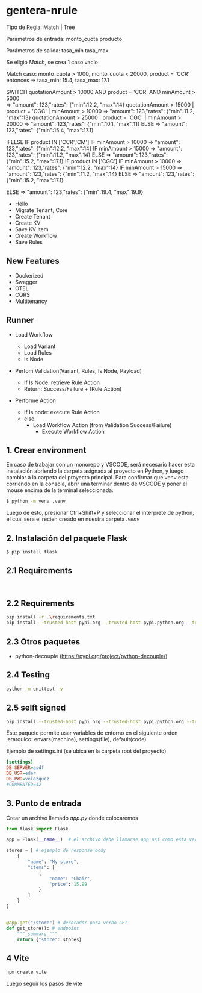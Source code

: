 # gentera-nrule
Tipo de Regla: Match | Tree

Parámetros de entrada:
    monto_cuota
    producto

Parámetros de salida:
    tasa_min
    tasa_max

Se eligió _Match_, se crea 1 caso vacío


Match
caso: monto_cuota > 1000, monto_cuota < 20000, product = 'CCR'
entonces => tasa_min: 15.4, tasa_max: 17.1


SWITCH
quotationAmount > 10000 AND product = 'CCR' AND minAmount > 5000  
    => "amount": 123,"rates": {"min":12.2, "max":14}
quotationAmount > 15000 | product = 'CGC' | minAmount > 10000 
    => "amount": 123,"rates": {"min":11.2, "max":13}
quotationAmount > 25000 | product = 'CGC' | minAmount > 20000 
    => "amount": 123,"rates": {"min":10.1, "max":11}
ELSE
    => "amount": 123,"rates": {"min":15.4, "max":17.1}

IFELSE
IF product IN ['CCR','CM']
    IF minAmount > 10000
        => "amount": 123,"rates": {"min":12.2, "max":14}
    IF minAmount > 15000
        => "amount": 123,"rates": {"min":11.2, "max":14}
    ELSE
        => "amount": 123,"rates": {"min":15.2, "max":17.1}
IF product IN ['CGC']
    IF minAmount > 10000
        => "amount": 123,"rates": {"min":12.2, "max":14}
    IF minAmount > 15000
        => "amount": 123,"rates": {"min":11.2, "max":14}
    ELSE
        => "amount": 123,"rates": {"min":15.2, "max":17.1}

ELSE
    => "amount": 123,"rates": {"min":19.4, "max":19.9}

- Hello
- Migrate Tenant, Core
- Create Tenant
- Create KV
- Save KV Item
- Create Workflow
- Save Rules

## New Features
- Dockerized
- Swagger
- OTEL
- CQRS
- Multitenancy



## Runner

- Load Workflow
    - Load Variant
    - Load Rules
    - Is Node

- Perfom Validation(Variant, Rules, Is Node, Payload)
    - If Is Node: retrieve Rule Action
    - Return: Success/Failure + (Rule Action)

- Performe Action
    - If Is node: execute Rule Action
    - else: 
        - Load Workflow Action (from Validation Success/Failure)
            - Execute Workflow Action 



## 1. Crear environment
En caso de trabajar con un monorepo y VSCODE, será necesario hacer esta instalación abriendo la carpeta asignada al proyecto en Python, y luego cambiar a la carpeta del proyecto principal. Para confirmar que venv esta corriendo en la consola, abrir una terminar dentro de VSCODE y poner el mouse encima de la terminal seleccionada. 
```bash
$ python -m venv .venv
```
Luego de esto, presionar Ctrl+Shift+P y seleccionar el interprete de python, el cual sera el recien creado en nuestra carpeta _.venv_


## 2. Instalación del paquete Flask
```bash
$ pip install flask  
```

## 2.1 Requirements
```bash
  
```

## 2.2 Requirements
```bash
pip install -r .\requirements.txt
pip install --trusted-host pypi.org --trusted-host pypi.python.org --trusted-host files.pythonhosted.org -r .\requirements.txt
```

## 2.3 Otros paquetes
- python-decouple (https://pypi.org/project/python-decouple/)

## 2.4 Testing
```bash
python -m unittest -v 
```

## 2.5 selft signed
```bash
pip install --trusted-host pypi.org --trusted-host pypi.python.org --trusted-host files.pythonhosted.org <package-name>
```

Este paquete permite usar variables de entorno en el siguiente orden jerarquico: envars(machine), settings(file), default(code)

Ejemplo de settings.ini (se ubica en la carpeta root del proyecto)
```ini
[settings]
DB_SERVER=asdf
DB_USR=eder
DB_PWD=velazquez
#COMMENTED=42
```


## 3. Punto de entrada
Crear un archivo llamado _app.py_ donde colocaremos 
```python
from flask import Flask

app = Flask(__name__)  # el archivo debe llamarse app así como esta variable

stores = [ # ejemplo de response body
    {
        "name": "My store",
        "items": [
            {
                "name": "Chair",
                "price": 15.99
            }
        ]
    }
]


@app.get("/store") # decorador para verbo GET
def get_store(): # endpoint
    """_summary_"""
    return {"store": stores}
```

## 4 Vite
``` bash
npm create vite
```
Luego seguir los pasos de vite
